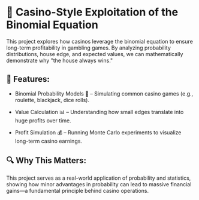 # 🎰 Casino-Style Exploitation of the Binomial Equation
This project explores how casinos leverage the binomial equation to ensure long-term profitability in gambling games. By analyzing probability distributions, house edge, and expected values, we can mathematically demonstrate why "the house always wins."

## 📌 Features:
* Binomial Probability Models 🧮 – Simulating common casino games (e.g., roulette, blackjack, dice rolls).

*  Value Calculation 📊 – Understanding how small edges translate into huge profits over time.

* Profit Simulation 💰 – Running Monte Carlo experiments to visualize long-term casino earnings.

## 🔍 Why This Matters:
This project serves as a real-world application of probability and statistics, showing how minor advantages in probability can lead to massive financial gains—a fundamental principle behind casino operations.

